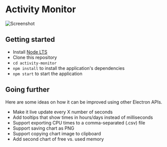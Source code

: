 # Activity Monitor

![Screenshot](https://cloud.githubusercontent.com/assets/671378/20894933/3882a328-bacc-11e6-865b-4bc1c5ac7ec7.png)

## Getting started

- Install [Node LTS](https://nodejs.org)
- Clone this repository
- `cd activity-monitor`
- `npm install` to install the application's dependencies
- `npm start` to start the application

## Going further

Here are some ideas on how it can be improved using other Electron APIs.

- Make it live update every X number of seconds
- Add tooltips that show times in hours/days instead of milliseconds
- Support exporting CPU times to a comma-separated (.csv) file
- Support saving chart as PNG
- Support copying chart image to clipboard
- Add second chart of free vs. used memory
